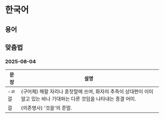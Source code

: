 # 한국어

## 용어

## 맞춤법

### 2025-08-04

| 문장  | 설명                                                                     |
| --- | ---------------------------------------------------------------------- |
| -ㄹ걸 | (구어체) 해할 자리나 혼잣말에 쓰여, 화자의 추측이 상대편이 이미 알고 있는 바나 기대와는 다른 것임을 나타내는 종결 어미. |
| 걸   | (의존명사) '것을'의 준말.                                                       |
